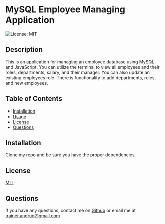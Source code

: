 # MySQL Employee Managing Application

  ![License: MIT](https://img.shields.io/badge/License-MIT-yellow.svg)

  ## Description
  This is an application for managing an employee database using MySQL and JavaScript. You can utilize the terminal to view all employees and their roles, departments, salary, and their manager. You can also update an existing employees role. There is functionality to add departments, roles, and new employees.

  ## Table of Contents
  - [Installation](#installation)
  - [Usage](#usage)
  - [License](#license)
  - [Questions](#questions)

  ## Installation
 Clone my repo and be sure you have the proper dependencies. 
 

 ## License
 [MIT](https://opensource.org/licenses/MIT)

  ## Questions
  If you have any questions, contact me on [Github](https://github.com/AndrueGage/) or email me at trainer.andrue@gmail.com